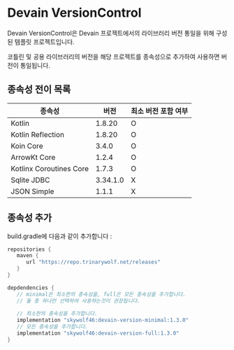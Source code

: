 # Devain VersionControl

Devain VersionControl은 Devain 프로젝트에서의 라이브러리 버전 통일을 위해 구성된 템플릿 프로젝트입니다.

코틀린 및 공용 라이브러리의 버전을 해당 프로젝트를 종속성으로 추가하여 사용하면 버전이 통일됩니다.

## 종속성 전이 목록

| 종속성                     | 버전       | 최소 버전 포함 여부 |
|-------------------------|----------|-------------|
| Kotlin                  | 1.8.20   | O           |
| Kotlin Reflection       | 1.8.20   | O           |
| Koin Core               | 3.4.0    | O           |
| ArrowKt Core            | 1.2.4    | O           |
| Kotlinx Coroutines Core | 1.7.3    | O           |
| Sqlite JDBC             | 3.34.1.0 | X           |
| JSON Simple             | 1.1.1    | X           |

## 종속성 추가

build.gradle에 다음과 같이 추가합니다 :

```groovy
repositories {
   maven {
      url "https://repo.trinarywolf.net/releases"
   }
}

depdendencies {
   // minimal은 최소한의 종속성을, full은 모든 종속성을 추가합니다.
   // 둘 중 하나만 선택하여 사용하는것이 권장됩니다.
   
   // 최소한의 종속성을 추가합니다.
   implementation "skywolf46:devain-version-minimal:1.3.0"
   // 모든 종속성을 추가합니다.
   implementation "skywolf46:devain-version-full:1.3.0"
}
```